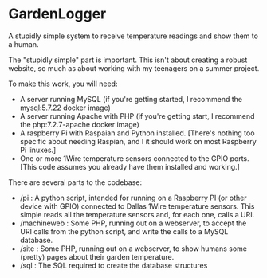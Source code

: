 # GardenLogger
A stupidly simple system to receive temperature readings and show them to a human. 

The "stupidly simple" part is important. This isn't about creating a robust website, so much as about working with my teenagers on a summer project.



To make this work, you will need:

- A server running MySQL (if you're getting started, I recommend the mysql:5.7.22 docker image)
- A server running Apache with PHP (if you're getting start, I recommend the php:7.2.7-apache docker image)
- A raspberry Pi with Raspaian and Python installed. [There's nothing too specific about needing Raspian, and I it should work on most Raspberry Pi linuxes.]
- One or more 1Wire temperature sensors connected to the GPIO ports. [This code assumes you already have them installed and working.]


There are several parts to the codebase:

- /pi : A python script, intended for running on a Raspberry PI (or other device with GPIO) connected to Dallas 1Wire temperature sensors. This simple reads all the temperature sensors and, for each one, calls a URI.
- /machineweb : Some PHP, running out on a webserver, to accept the URI calls from the python script, and write the calls to a MySQL database.
- /site : Some PHP, running out on a webserver, to show humans some (pretty) pages about their garden temperature.
- /sql : The SQL required to create the database structures
